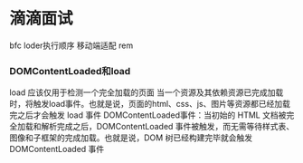 # 滴滴面试
bfc 
loder执行顺序
移动端适配 rem
### DOMContentLoaded和load
load 应该仅用于检测一个完全加载的页面 当一个资源及其依赖资源已完成加载时，将触发load事件。也就是说，页面的html、css、js、图片等资源都已经加载完之后才会触发 load 事件
DOMContentLoaded事件：当初始的 HTML 文档被完全加载和解析完成之后，DOMContentLoaded 事件被触发，而无需等待样式表、图像和子框架的完成加载。也就是说，DOM 树已经构建完毕就会触发 DOMContentLoaded 事件

